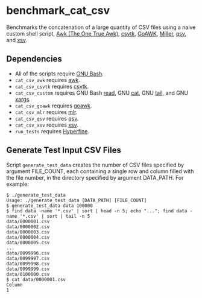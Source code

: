 # benchmark_cat_csv

Benchmarks the concatenation of a large quantity of CSV files using a naive custom shell script, [Awk (The One True Awk)](https://github.com/onetrueawk/awk/), [csvtk](https://bioinf.shenwei.me/csvtk/), [GoAWK](https://github.com/benhoyt/goawk), [Miller](https://miller.readthedocs.io/), [qsv](https://github.com/jqnatividad/qsv), and [xsv](https://github.com/BurntSushi/xsv).

## Dependencies

* All of the scripts require [GNU Bash](https://www.gnu.org/software/bash/).
* `cat_csv_awk` requires [awk](https://github.com/onetrueawk/awk/).
* `cat_csv_csvtk` requires [csvtk](https://bioinf.shenwei.me/csvtk/).
* `cat_csv_custom` requires GNU Bash [read](https://www.gnu.org/software/bash/manual/bash.html#index-read), GNU [cat](https://www.gnu.org/software/coreutils/manual/coreutils.html#cat-invocation), GNU [tail](https://www.gnu.org/software/coreutils/manual/coreutils.html#tail-invocation), and GNU [xargs](https://www.gnu.org/software/findutils/manual/html_mono/find.html#Invoking-xargs).
* `cat_csv_goawk` requires [goawk](https://github.com/benhoyt/goawk).
* `cat_csv_mlr` requires [mlr](https://miller.readthedocs.io/).
* `cat_csv_qsv` requires [qsv](https://github.com/jqnatividad/qsv).
* `cat_csv_xsv` requires [xsv](https://github.com/BurntSushi/xsv).
* `run_tests` requires [Hyperfine](https://github.com/sharkdp/hyperfine). 

## Generate Test Input CSV Files

Script `generate_test_data` creates the number of CSV files specified by argument FILE_COUNT, each containing a single row and column filled with the file number, in the directory specified by argument DATA_PATH.  For example:

```
$ ./generate_test_data
Usage: ./generate_test_data [DATA_PATH] [FILE_COUNT]
$ generate_test_data data 100000
$ find data -name '*.csv' | sort | head -n 5; echo "..."; find data -name '*.csv' | sort | tail -n 5
data/0000001.csv
data/0000002.csv
data/0000003.csv
data/0000004.csv
data/0000005.csv
...
data/0099996.csv
data/0099997.csv
data/0099998.csv
data/0099999.csv
data/0100000.csv
$ cat data/0000001.csv
Column
1
```
